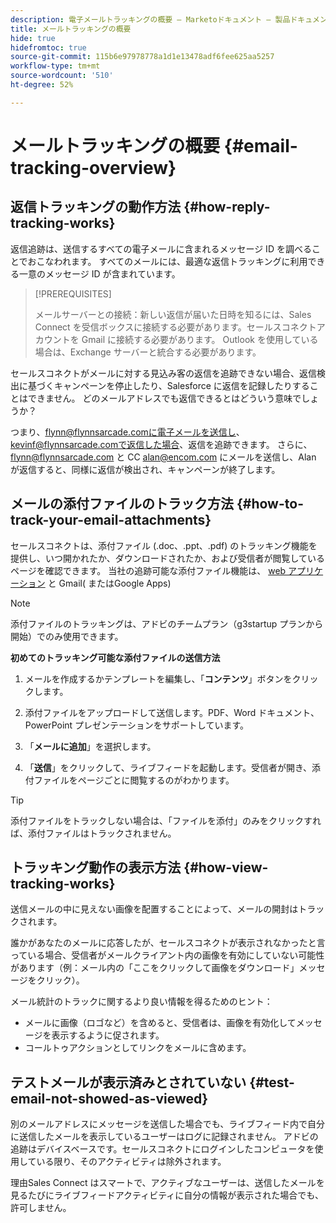 ```yaml
---
description: 電子メールトラッキングの概要 — Marketoドキュメント — 製品ドキュメント
title: メールトラッキングの概要
hide: true
hidefromtoc: true
source-git-commit: 115b6e97978778a1d1e13478adf6fee625aa5257
workflow-type: tm+mt
source-wordcount: '510'
ht-degree: 52%

---
```


# メールトラッキングの概要 {#email-tracking-overview}

## 返信トラッキングの動作方法 {#how-reply-tracking-works}

返信追跡は、送信するすべての電子メールに含まれるメッセージ ID を調べることでおこなわれます。 すべてのメールには、最適な返信トラッキングに利用できる一意のメッセージ ID が含まれています。

>[!PREREQUISITES]
>
>メールサーバーとの接続：新しい返信が届いた日時を知るには、Sales Connect を受信ボックスに接続する必要があります。セールスコネクトアカウントを Gmail に接続する必要があります。 Outlook を使用している場合は、Exchange サーバーと統合する必要があります。

セールスコネクトがメールに対する見込み客の返信を追跡できない場合、返信検出に基づくキャンペーンを停止したり、Salesforce に返信を記録したりすることはできません。 どのメールアドレスでも返信できるとはどういう意味でしょうか？

つまり、flynn@flynnsarcade.comに電子メールを送信し、kevinf@flynnsarcade.comで返信した場合、返信を追跡できます。 さらに、flynn@flynnsarcade.com と CC alan@encom.com にメールを送信し、Alan が返信すると、同様に返信が検出され、キャンペーンが終了します。

## メールの添付ファイルのトラック方法 {#how-to-track-your-email-attachments}

セールスコネクトは、添付ファイル (.doc、.ppt、.pdf) のトラッキング機能を提供し、いつ開かれたか、ダウンロードされたか、および受信者が閲覧しているページを確認できます。 当社の追跡可能な添付ファイル機能は、 [web アプリケーション](https://toutapp.com/login) と Gmail( またはGoogle Apps)

>[!NOTE]
>
>添付ファイルのトラッキングは、アドビのチームプラン（g3startup プランから開始）でのみ使用できます。

**初めてのトラッキング可能な添付ファイルの送信方法**

1. メールを作成するかテンプレートを編集し、「**コンテンツ**」ボタンをクリックします。

1. 添付ファイルをアップロードして送信します。PDF、Word ドキュメント、PowerPoint プレゼンテーションをサポートしています。

1. 「**メールに追加**」を選択します。

1. 「**送信**」をクリックして、ライブフィードを起動します。受信者が開き、添付ファイルをページごとに閲覧するのがわかります。

>[!TIP]
>
>添付ファイルをトラックしない場合は、「ファイルを添付」のみをクリックすれば、添付ファイルはトラックされません。

## トラッキング動作の表示方法 {#how-view-tracking-works}

送信メールの中に見えない画像を配置することによって、メールの開封はトラックされます。

誰かがあなたのメールに応答したが、セールスコネクトが表示されなかったと言っている場合、受信者がメールクライアント内の画像を有効にしていない可能性があります（例：メール内の「ここをクリックして画像をダウンロード」メッセージをクリック）。

メール統計のトラックに関するより良い情報を得るためのヒント：

* メールに画像（ロゴなど）を含めると、受信者は、画像を有効化してメッセージを表示するように促されます。
* コールトゥアクションとしてリンクをメールに含めます。

## テストメールが表示済みとされていない {#test-email-not-showed-as-viewed}

別のメールアドレスにメッセージを送信した場合でも、ライブフィード内で自分に送信したメールを表示しているユーザーはログに記録されません。 アドビの追跡はデバイスベースです。セールスコネクトにログインしたコンピュータを使用している限り、そのアクティビティは除外されます。

理由Sales Connect はスマートで、アクティブなユーザーは、送信したメールを見るたびにライブフィードアクティビティに自分の情報が表示された場合でも、許可しません。
